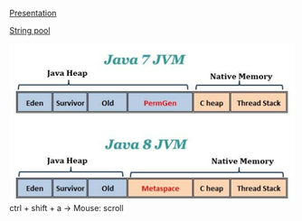 [Presentation](presentation.pptx)

[String pool](https://www.baeldung.com/java-string-pool)

![JMM metaspace](img.png)
ctrl + shift + a -> Mouse: scroll